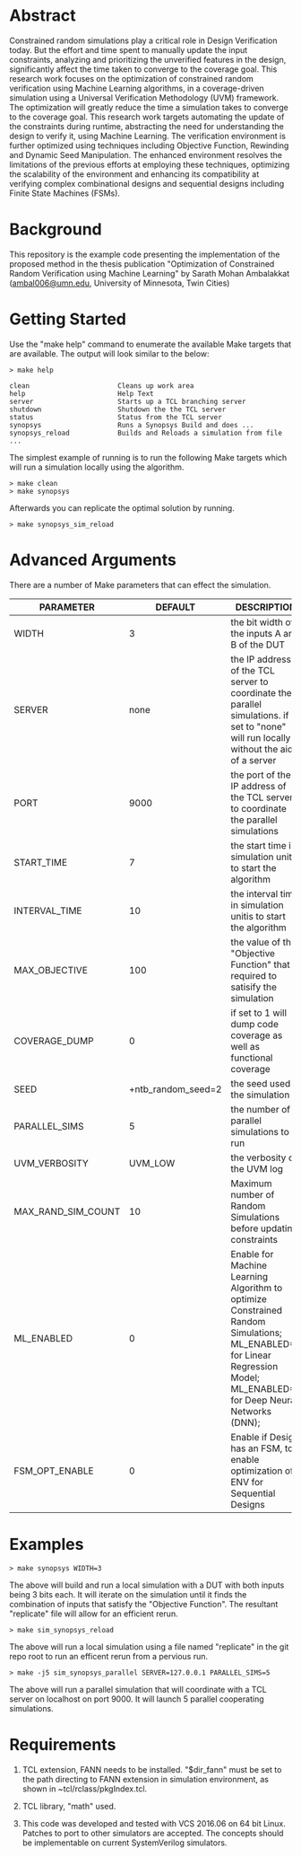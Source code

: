 # Abstract

Constrained random simulations play a critical role in Design Verification today. But the effort and time spent to manually update the input constraints, analyzing and prioritizing the unverified features in the design, significantly affect the time taken to converge to the coverage goal. This research work focuses on the optimization of constrained random verification using Machine Learning algorithms, in a coverage-driven simulation using a Universal Verification Methodology (UVM) framework. The optimization will greatly reduce the time a simulation takes to converge to the coverage goal. This research work targets automating the update of the constraints during runtime, abstracting the need for understanding the design to verify it, using Machine Learning. The verification environment is further optimized using techniques including Objective Function, Rewinding and Dynamic Seed Manipulation. The enhanced environment resolves the limitations of the previous efforts at employing these techniques, optimizing the scalability of the environment and enhancing its compatibility at verifying complex combinational designs and sequential designs including Finite State Machines (FSMs).

# Background

This repository is the example code presenting the implementation of the proposed method in the thesis publication "Optimization of Constrained Random Verification using Machine Learning" by Sarath Mohan Ambalakkat (ambal006@umn.edu, University of Minnesota, Twin Cities) 

# Getting Started

Use the "make help" command to enumerate the available Make targets that are available. The output will look similar to the below:

```
> make help

clean                      Cleans up work area
help                       Help Text
server                     Starts up a TCL branching server
shutdown                   Shutdown the the TCL server
status                     Status from the TCL server
synopsys                   Runs a Synopsys Build and does ...
synopsys_reload            Builds and Reloads a simulation from file
...
```

The simplest example of running is to run the following Make targets which will run a simulation locally using the algorithm.

```
> make clean
> make synopsys
```

Afterwards you can replicate the optimal solution by running.

```
> make synopsys_sim_reload
```

# Advanced Arguments

There are a number of Make parameters that can effect the simulation.

PARAMETER           | DEFAULT            | DESCRIPTION
--------------------|--------------------|------------
WIDTH               | 3                  | the bit width of the inputs A and B of the DUT
SERVER              | none               | the IP address of the TCL server to coordinate the parallel simulations. if set to "none" will run locally without the aid of a server
PORT                | 9000               | the port of the IP address of the TCL server to coordinate the parallel simulations
START_TIME          | 7                  | the start time in simulation units to start the algorithm
INTERVAL_TIME       | 10                 | the interval time in simulation unitis to start the algorithm
MAX_OBJECTIVE       | 100                | the value of the "Objective Function" that is required to satisify the simulation
COVERAGE_DUMP       | 0                  | if set to 1 will dump code coverage as well as functional coverage
SEED                | +ntb_random_seed=2 | the seed used in the simulation
PARALLEL_SIMS       | 5                  | the number of parallel simulations to run
UVM_VERBOSITY       | UVM_LOW            | the verbosity of the UVM log
MAX_RAND_SIM_COUNT  | 10                 | Maximum number of Random Simulations before updating constraints
ML_ENABLED          | 0                  | Enable for Machine Learning Algorithm to optimize Constrained Random Simulations; ML_ENABLED=1 for Linear Regression Model; ML_ENABLED=2 for Deep Neural Networks (DNN);
FSM_OPT_ENABLE      | 0                  | Enable if Design has an FSM, to enable optimization of ENV for Sequential Designs

# Examples

```
> make synopsys WIDTH=3
```

The above will build and run a local simulation with a DUT with both inputs being 3 bits each. It will iterate on the simulation until it finds the combination of inputs that satisfy the "Objective Function". The resultant "replicate" file will allow for an efficient rerun.

```
> make sim_synopsys_reload
```

The above will run a local simulation using a file named "replicate" in the git repo root to run an efficent rerun from a pervious run.

```
> make -j5 sim_synopsys_parallel SERVER=127.0.0.1 PARALLEL_SIMS=5
```

The above will run a parallel simulation that will coordinate with a TCL server on localhost on port 9000. It will launch 5 parallel cooperating simulations.

# Requirements

1. TCL extension, FANN needs to be installed. "$dir_fann" must be set to the path directing to FANN extension in simulation environment, as shown in ~tcl/rclass/pkgIndex.tcl.

2. TCL library, "math" used.  

2. This code was developed and tested with VCS 2016.06 on 64 bit Linux. Patches to port to other simulators are accepted. The concepts should be implementable on current SystemVerilog simulators.


